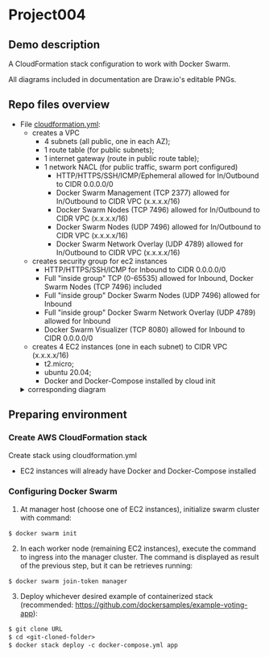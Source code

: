 # Project004

## Demo description

A CloudFormation stack configuration to work with Docker Swarm.

All diagrams included in documentation are Draw.io's editable PNGs.

## Repo files overview

* File [cloudformation.yml](cloudformation.yml):
  * creates a VPC
    * 4 subnets (all public, one in each AZ);
    * 1 route table (for public subnets);
    * 1 internet gateway (route in public route table);
    * 1 network NACL (for public traffic, swarm port configured)
      * HTTP/HTTPS/SSH/ICMP/Ephemeral allowed for In/Outbound to CIDR 0.0.0.0/0
      * Docker Swarm Management (TCP 2377) allowed for In/Outbound to CIDR VPC (x.x.x.x/16)
	  * Docker Swarm Nodes (TCP 7496) allowed for In/Outbound to CIDR VPC (x.x.x.x/16)
	  * Docker Swarm Nodes (UDP 7496) allowed for In/Outbound to CIDR VPC (x.x.x.x/16)
	  * Docker Swarm Network Overlay (UDP 4789) allowed for In/Outbound to CIDR VPC (x.x.x.x/16)
  * creates security group for ec2 instances
    * HTTP/HTTPS/SSH/ICMP for Inbound to CIDR 0.0.0.0/0
	* Full "inside group" TCP (0-65535) allowed for Inbound, Docker Swarm Nodes (TCP 7496) included
	* Full "inside group" Docker Swarm Nodes (UDP 7496) allowed for Inbound
	* Full "inside group" Docker Swarm Network Overlay (UDP 4789) allowed for Inbound
	* Docker Swarm Visualizer (TCP 8080) allowed for Inbound to CIDR 0.0.0.0/0
  * creates 4 EC2 instances (one in each subnet) to CIDR VPC (x.x.x.x/16)
    * t2.micro;
    * ubuntu 20.04;
    * Docker and Docker-Compose installed by cloud init
   <details><summary>corresponding diagram</summary><img src="documents/cloudformation-diagram.png"></details>

## Preparing environment

### Create AWS CloudFormation stack

Create stack using cloudformation.yml
   * EC2 instances will already have Docker and Docker-Compose installed

### Configuring Docker Swarm

1. At manager host (choose one of EC2 instances), initialize swarm cluster with command:
```
$ docker swarm init
```

2. In each worker node (remaining EC2 instances), execute the command to ingress into the manager cluster. The command is displayed as result of the previous step, but it can be retrieves running:
```
$ docker swarm join-token manager
```

3. Deploy whichever desired example of containerized stack (recommended: https://github.com/dockersamples/example-voting-app):
```
$ git clone URL
$ cd <git-cloned-folder>
$ docker stack deploy -c docker-compose.yml app
```
